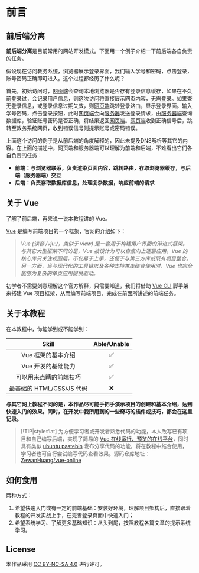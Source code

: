 # 前言

## 前后端分离

**前后端分离**是目前常用的网站开发模式。下面用一个例子介绍一下前后端各自负责的任务。

假设现在访问教务系统，浏览器展示登录界面，我们输入学号和密码，点击登录，账号密码正确即可进入。这个过程都经历了什么呢？

首先，初始访问时，<u>网页端</u>会查询本地浏览器是否存有登录信息缓存，如果在不久前登录过，会记录用户信息，则这次访问将直接展示网页内容，无需登录。如果查无登录信息，或登录信息过期失效，则<u>网页端</u>跳转登录路由，显示登录界面。输入学号密码，点击登录按钮，此时<u>网页端</u>会向<u>服务器</u>发送登录请求，由<u>服务器端</u>查询数据库，验证账号密码是否正确，将结果返回<u>网页端</u>。<u>网页端</u>收到正确信号后，跳转至教务系统网页，收到错误信号则提示账号或密码错误。

上面这个访问的例子是从前后端的角度解释的，因此未提及DNS解析等其它的内容。在上面的描述中，网页端和服务器端可以理解为前端和后端，不难看出它们各自负责的任务：

* **前端：与浏览器联系，负责渲染页面内容，跳转路由，存取浏览器缓存，与后端（服务器端）交互**
* **后端：负责存取数据库信息，处理复杂数据，响应前端的请求**

## 关于 Vue

了解了前后端，再来说一说本教程讲的 Vue。

[Vue](https://vuejs.org/) 是编写前端项目的一个框架，官网的介绍如下：

> *Vue (读音 /vjuː/，类似于 view) 是一套用于构建用户界面的渐进式框架。与其它大型框架不同的是，Vue 被设计为可以自底向上逐层应用。Vue 的核心库只关注视图层，不仅易于上手，还便于与第三方库或既有项目整合。另一方面，当与现代化的工具链以及各种支持类库结合使用时，Vue 也完全能够为复杂的单页应用提供驱动。*

初学者不需要刻意理解这个官方解释，只需要知道，我们将借助 [Vue CLI](https://cli.vuejs.org/) 脚手架来搭建 Vue 项目框架，从而编写前端项目，完成在前面所讲述的前端任务。

## 关于本教程

在本教程中，你能学到或不能学到：

| Skill | Able/Unable |
| :-: | :-: |
| Vue 框架的基本介绍 | ✅ |
| Vue 开发的基础能力 | ✅ |
| 可以用来点睛的前端技巧 | ✅ |
| 最基础的 HTML/CSS/JS 代码 | ❌ |

**与其它网上教程不同的是，本作品尽可能手把手演示项目的创建和基本介绍，达到快速入门的效果。同时，在开发中我所用到的一些奇巧的插件或技巧，都会在这里记录。**

> [!TIP|style:flat]
> 为方便学习者或开发者熟悉代码的功能，本人改写已有项目和自己编写后端，实现了简易的 <a href="https://zewanhuang.github.io/vue-online/" target="_blank">Vue 在线运行、预览的在线平台</a>，同时具有类似 <a href="https://paste.ubuntu.com/" target="_blank">ubuntu pastebin</a> 发布分享代码的功能，将在教程中结合使用，学习者也可自行尝试编写代码查看效果。源码仓库地址：<a href="https://github.com/ZewanHuang/vue-online" target="_blank">ZewanHuang/vue-online</a>

## 如何食用

两种方式：

1. 希望快速入门或有一定的前端基础：安装好环境，理解项目架构后，直接跟着教程的开发实战上手，在完善登录页面中快速入门；
2. 希望系统学习、了解更多基础知识：从头到尾，按照教程各篇文章的提示系统学习。

## License

本作品采用 [CC BY-NC-SA 4.0](https://creativecommons.org/licenses/by-nc-sa/4.0/) 进行许可。
